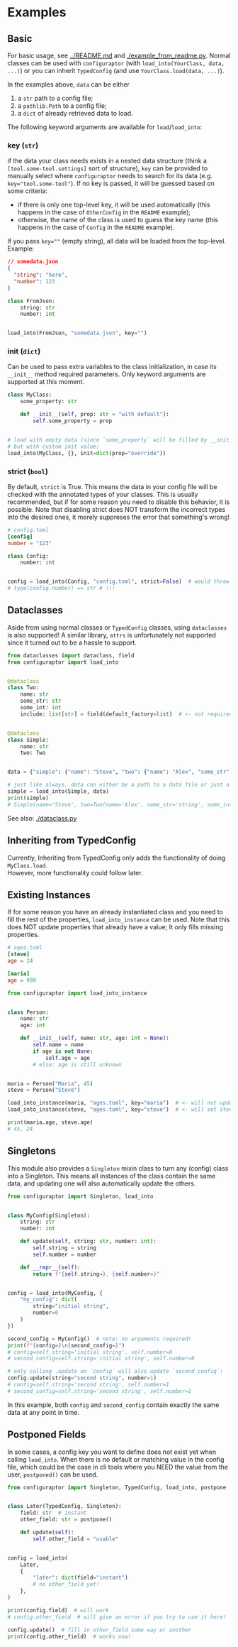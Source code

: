 # Examples

## Basic

For basic usage, see [../README.md](https://github.com/trialandsuccess/configuraptor/blob/master/README.md#usage)
and [./example_from_readme.py](https://github.com/trialandsuccess/configuraptor/blob/master/examples/example_from_readme.py).
Normal classes can be used with `configuraptor` (with `load_into(YourClass, data, ...)`) or you can
inherit `TypedConfig` (and
use `YourClass.load(data, ...)`).

In the examples above, `data` can be either

1. a `str` path to a config file;
2. a `pathlib.Path` to a config file;
3. a `dict` of already retrieved data to load.

The following keyword arguments are available for `load`/`load_into`:

### key (`str`)

if the data your class needs exists in a nested data structure (think a `[tool.some-tool.settings]` sort
of structure), `key` can be provided to manually select where `configuraptor` needs to search for its data
(e.g. `key="tool.some-tool"`). If no key is passed, it will be guessed based on some criteria:

- if there is only one top-level key, it will be used automatically (this happens in the case of `OtherConfig` in
  the `README` example);
- otherwise, the name of the class is used to guess the key name (this happens in the case of `Config` in
  the `README` example).

If you pass `key=""` (empty string), all data will be loaded from the top-level.
Example:

```json
// somedata.json
{
  "string": "here",
  "number": 123
}
```

```python
class FromJson:
    string: str
    number: int


load_into(FromJson, "somedata.json", key="")
```

### init (`dict`)

Can be used to pass extra variables to the class initialization, in case its `__init__` method required parameters.
Only keyword arguments are supported at this moment.

```python
class MyClass:
    some_property: str

    def __init__(self, prop: str = "with default"):
        self.some_property = prop


# load with empty data (since `some_property` will be filled by __init__),
# but with custom init value:
load_into(MyClass, {}, init=dict(prop="override"))
```

### strict (`bool`)

By default, `strict` is True.
This means the data in your config file will be checked with the annotated types of your classes.
This is usually recommended, but if for some reason you need to disable this behavior, it is possible.
Note that disabling strict does NOT transform the incorrect types into the desired ones,
it merely suppreses the error that something's wrong!

```toml
# config.toml
[config]
number = "123"
```

```python
class Config:
    number: int


config = load_into(Config, "config.toml", strict=False)  # would throw an error by default
# type(config.number) == str # !!!
```

## Dataclasses

Aside from using normal classes or `TypedConfig` classes, using `dataclasses` is also supported!
A similar library, `attrs` is unfortunately not supported since it turned out to be a hassle to support.

```python
from dataclasses import dataclass, field
from configuraptor import load_into


@dataclass
class Two:
    name: str
    some_str: str
    some_int: int
    include: list[str] = field(default_factory=list)  # <- not required in config file since it has a default value


@dataclass
class Simple:
    name: str
    two: Two


data = {"simple": {"name": "Steve", "two": {"name": "Alex", "some_str": "string", "some_int": 30}}}

# just like always, data can either be a path to a data file or just a dict of data.
simple = load_into(Simple, data)
print(simple)
# Simple(name='Steve', two=Two(name='Alex', some_str='string', some_int=30, include=[])) Two(name='Alex', some_str='string', some_int=30, include=[])
```

See also: [./dataclass.py](https://github.com/trialandsuccess/configuraptor/blob/master/examples/dataclass.py)

## Inheriting from TypedConfig

Currently, Inheriting from TypedConfig only adds the functionality of doing `MyClass.load`.  
However, more functionality could follow later.

## Existing Instances

If for some reason you have an already instantiated class and you need to fill the rest of the properties,
`load_into_instance` can be used. Note that this does NOT update properties that already have a value;
It only fills missing properties.

```toml
# ages.toml
[steve]
age = 24

[maria]
age = 999
```

```python
from configuraptor import load_into_instance


class Person:
    name: str
    age: int

    def __init__(self, name: str, age: int = None):
        self.name = name
        if age is not None:
            self.age = age
        # else: age is still unknown


maria = Person("Maria", 45)
steve = Person("Steve")

load_into_instance(maria, "ages.toml", key="maria")  # <- will not update Maria's age since this was already defined.
load_into_instance(steve, "ages.toml", key="steve")  # <- will set Steve's age since this is not set yet.

print(maria.age, steve.age)
# 45, 24
```

## Singletons

This module also provides a `Singleton` mixin class to turn any (config) class into a Singleton.
This means all instances of the class contain the same data, and updating one will also automatically update the others.

```python
from configuraptor import Singleton, load_into


class MyConfig(Singleton):
    string: str
    number: int

    def update(self, string: str, number: int):
        self.string = string
        self.number = number

    def __repr__(self):
        return f"{self.string=}, {self.number=}"


config = load_into(MyConfig, {
    "my_config": dict(
        string="initial string",
        number=0
    )
})

second_config = MyConfig()  # note: no arguments required!
print(f"{config=}\n{second_config=}")
# config=self.string='initial string', self.number=0
# second_config=self.string='initial string', self.number=0

# only calling .update on `config` will also update `second_config`:
config.update(string="second string", number=1)
# config=self.string='second string', self.number=1
# second_config=self.string='second string', self.number=1
```

In this example, both `config` and `second_config` contain exactly the same data at any point in time.

## Postponed Fields

In some cases, a config key you want to define does not exist yet when calling `load_into`. When there is no default or
matching value in the config file, which could be the case in cli tools where you NEED the value from the user,
`postponed()` can be used.

```python
from configuraptor import Singleton, TypedConfig, load_into, postpone


class Later(TypedConfig, Singleton):
    field: str  # instant
    other_field: str = postpone()

    def update(self):
        self.other_field = "usable"


config = load_into(
    Later,
    {
        "later": dict(field="instant")
        # no other_field yet!
    },
)

print(config.field)  # will work
# config.other_field  # will give an error if you try to use it here!

config.update()  # fill in other_field some way or another
print(config.other_field)  # works now!

```

